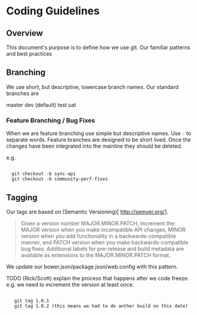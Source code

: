 # Coding Guidelines

## Overview

This document's purpose is to define how we use git.  Our familiar patterns and best practices


## Branching

We use short, but descriptive, lowercase branch names. Our standard branches are

master
dev (default)
test
uat


### Feature Branching / Bug Fixes

When we are feature branching use simple but descriptive names.  Use `-` to separate words.  Feature branches are designed to be short lived.  Once the changes have been integrated into the mainline they should be deleted.

e.g.

```git

  git checkout -b sync-api
  git checkout -b community-perf-fixes

```

## Tagging

Our tags are based on (Semantic Versioning)[  http://semver.org/].  

>Given a version number MAJOR.MINOR.PATCH, increment the:
>  MAJOR version when you make incompatible API changes,
>  MINOR version when you add functionality in a backwards-compatible manner, and
>  PATCH version when you make backwards-compatible bug fixes.
>  Additional labels for pre-release and build metadata are available as extensions to the MAJOR.MINOR.PATCH format.

We update our bower.json/package.json/web.config with this pattern.


TODO (Rick/Scott) explain the process that happens after we code freeze.  e.g. we need to increment the version at least once.

```git

   git tag 1.0.1
   git tag 1.0.2 (this means we had to do anther build on this date)


```
